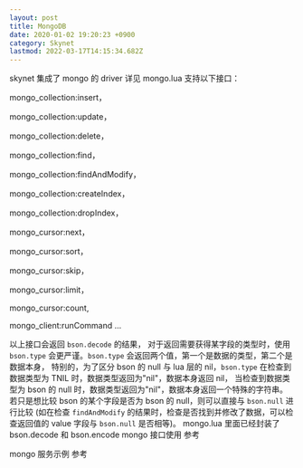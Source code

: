 ```yaml
---
layout: post
title: MongoDB
date: 2020-01-02 19:20:23 +0900
category: Skynet
lastmod: 2022-03-17T14:15:34.682Z
---
```

skynet 集成了 mongo 的 driver 详见 mongo.lua 支持以下接口：

mongo_collection:insert，

mongo_collection:update，

mongo_collection:delete，

mongo_collection:find，

mongo_collection:findAndModify，

mongo_collection:createIndex，

mongo_collection:dropIndex，

mongo_cursor:next，

mongo_cursor:sort，

mongo_cursor:skip，

mongo_cursor:limit，

mongo_cursor:count,

mongo_client:runCommand ...

以上接口会返回 `bson.decode` 的结果，
对于返回需要获得某字段的类型时，使用 `bson.type` 会更严谨。`bson.type` 会返回两个值，第一个是数据的类型，第二个是数据本身，
特别的，为了区分 bson 的 null 与 lua 层的 nil，`bson.type` 在检查到数据类型为 TNIL 时，数据类型返回为"nil"，数据本身返回 nil，
当检查到数据类型为 bson 的 null 时，数据类型返回为"nil"，数据本身返回一个特殊的字符串。
若只是想比较 bson 的某个字段是否为 bson 的 null，则可以直接与 `bson.null` 进行比较
(如在检查 `findAndModify` 的结果时，检查是否找到并修改了数据，可以检查返回值的 value 字段与 `bson.null` 是否相等)。
mongo.lua 里面已经封装了bson.decode 和 bson.encode 
mongo 接口使用 参考

mongo 服务示例 参考
